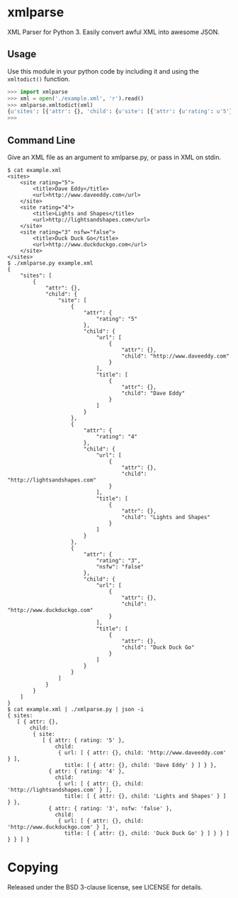 xmlparse
========

XML Parser for Python 3.  Easily convert awful XML into awesome JSON.

Usage
-----

Use this module in your python code by including it and using the
`xmltodict()` function.

``` python
>>> import xmlparse
>>> xml = open('./example.xml', 'r').read()
>>> xmlparse.xmltodict(xml)
{u'sites': [{'attr': {}, 'child': {u'site': [{'attr': {u'rating': u'5'}, 'child': {u'url': [{'attr': {}, 'child': u'http://www.daveeddy.com'}], u'title': [{'attr': {}, 'child': u'Dave Eddy'}]}}, {'attr': {u'rating': u'4'}, 'child': {u'url': [{'attr': {}, 'child': u'http://lightsandshapes.com'}], u'title': [{'attr': {}, 'child': u'Lights and Shapes'}]}}, {'attr': {u'rating': u'3', u'nsfw': u'false'}, 'child': {u'url': [{'attr': {}, 'child': u'http://www.duckduckgo.com'}], u'title': [{'attr': {}, 'child': u'Duck Duck Go'}]}}]}}]}
>>>
```

Command Line
------------

Give an XML file as an argument to xmlparse.py, or pass in XML on stdin.

    $ cat example.xml
    <sites>
    	<site rating="5">
    		<title>Dave Eddy</title>
    		<url>http://www.daveeddy.com</url>
    	</site>
    	<site rating="4">
    		<title>Lights and Shapes</title>
    		<url>http://lightsandshapes.com</url>
    	</site>
    	<site rating="3" nsfw="false">
    		<title>Duck Duck Go</title>
    		<url>http://www.duckduckgo.com</url>
    	</site>
    </sites>
    $ ./xmlparse.py example.xml
    {
        "sites": [
            {
                "attr": {},
                "child": {
                    "site": [
                        {
                            "attr": {
                                "rating": "5"
                            },
                            "child": {
                                "url": [
                                    {
                                        "attr": {},
                                        "child": "http://www.daveeddy.com"
                                    }
                                ],
                                "title": [
                                    {
                                        "attr": {},
                                        "child": "Dave Eddy"
                                    }
                                ]
                            }
                        },
                        {
                            "attr": {
                                "rating": "4"
                            },
                            "child": {
                                "url": [
                                    {
                                        "attr": {},
                                        "child": "http://lightsandshapes.com"
                                    }
                                ],
                                "title": [
                                    {
                                        "attr": {},
                                        "child": "Lights and Shapes"
                                    }
                                ]
                            }
                        },
                        {
                            "attr": {
                                "rating": "3",
                                "nsfw": "false"
                            },
                            "child": {
                                "url": [
                                    {
                                        "attr": {},
                                        "child": "http://www.duckduckgo.com"
                                    }
                                ],
                                "title": [
                                    {
                                        "attr": {},
                                        "child": "Duck Duck Go"
                                    }
                                ]
                            }
                        }
                    ]
                }
            }
        ]
    }
    $ cat example.xml | ./xmlparse.py | json -i
    { sites:
       [ { attr: {},
           child:
            { site:
               [ { attr: { rating: '5' },
                   child:
                    { url: [ { attr: {}, child: 'http://www.daveeddy.com' } ],
                      title: [ { attr: {}, child: 'Dave Eddy' } ] } },
                 { attr: { rating: '4' },
                   child:
                    { url: [ { attr: {}, child: 'http://lightsandshapes.com' } ],
                      title: [ { attr: {}, child: 'Lights and Shapes' } ] } },
                 { attr: { rating: '3', nsfw: 'false' },
                   child:
                    { url: [ { attr: {}, child: 'http://www.duckduckgo.com' } ],
                      title: [ { attr: {}, child: 'Duck Duck Go' } ] } } ] } } ] }

Copying
=======

Released under the BSD 3-clause license, see LICENSE for details.
